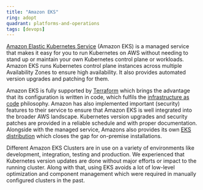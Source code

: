 ```yaml
---
title: "Amazon EKS"
ring: adopt
quadrant: platforms-and-operations
tags: [devops]
---
```


[Amazon Elastic Kubernetes Service](https://aws.amazon.com/de/eks/) (Amazon EKS) is a managed service that makes it easy for you to run Kubernetes on AWS without needing to stand up or maintain your own Kubernetes control plane or workloads.
Amazon EKS runs Kubernetes control plane instances across multiple Availability Zones to ensure high availability.
It also provides automated version upgrades and patching for them.

Amazon EKS is fully supported by [Terraform](https://www.aoe.com/techradar/platforms-and-operations/terraform.html) which brings the advantage that its configuration is written in code,
which fulfils the [infrastructure as code](https://www.aoe.com/techradar/platforms-and-operations/infrastructure-as-code.html) philosophy.
Amazon has also implemented important (security) features to their service to ensure that Amazon EKS is well integrated into the broader AWS landscape.
Kubernetes version upgrades and security patches are provided in a reliable schedule and with proper documentation.
Alongside with the managed service, Amazons also provides its own [EKS distribution](https://aws.amazon.com/de/blogs/opensource/introducing-amazon-eks-distro/) which closes the gap for on-premise installations.

Different Amazon EKS Clusters are in use on a variety of environments like development, integration, testing and production.
We experienced that Kubernetes version updates are done without major efforts or impact to the running cluster. Along with that, using EKS avoids a lot of low-level optimization and component management which were required in manually configured clusters in the past.
